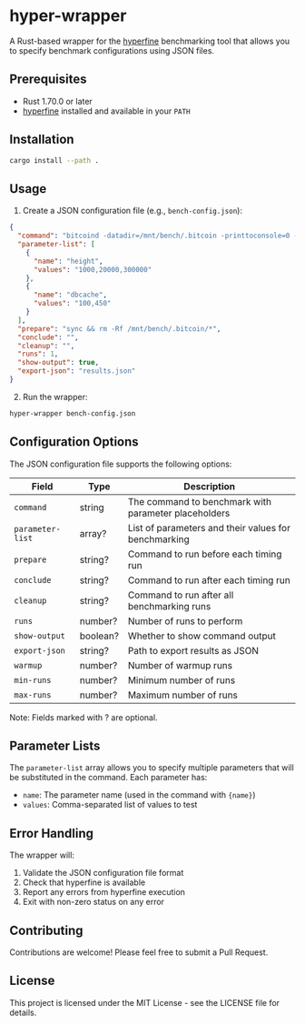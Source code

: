 # hyper-wrapper

A Rust-based wrapper for the [hyperfine](https://github.com/sharkdp/hyperfine) benchmarking tool that allows you to specify benchmark configurations using JSON files.

## Prerequisites

- Rust 1.70.0 or later
- [hyperfine](https://github.com/sharkdp/hyperfine) installed and available in your `PATH`

## Installation

```bash
cargo install --path .
```

## Usage

1. Create a JSON configuration file (e.g., `bench-config.json`):

```json
{
  "command": "bitcoind -datadir=/mnt/bench/.bitcoin -printtoconsole=0 -dbcache={dbcache} -stopatheight={height}",
  "parameter-list": [
    {
      "name": "height",
      "values": "1000,20000,300000"
    },
    {
      "name": "dbcache",
      "values": "100,450"
    }
  ],
  "prepare": "sync && rm -Rf /mnt/bench/.bitcoin/*",
  "conclude": "",
  "cleanup": "",
  "runs": 1,
  "show-output": true,
  "export-json": "results.json"
}
```

2. Run the wrapper:

```bash
hyper-wrapper bench-config.json
```

## Configuration Options

The JSON configuration file supports the following options:

| Field | Type | Description |
|-------|------|-------------|
| `command` | string | The command to benchmark with parameter placeholders |
| `parameter-list` | array? | List of parameters and their values for benchmarking |
| `prepare` | string? | Command to run before each timing run |
| `conclude` | string? | Command to run after each timing run |
| `cleanup` | string? | Command to run after all benchmarking runs |
| `runs` | number? | Number of runs to perform |
| `show-output` | boolean? | Whether to show command output |
| `export-json` | string? | Path to export results as JSON |
| `warmup` | number? | Number of warmup runs |
| `min-runs` | number? | Minimum number of runs |
| `max-runs` | number? | Maximum number of runs |

Note: Fields marked with ? are optional.

## Parameter Lists

The `parameter-list` array allows you to specify multiple parameters that will be substituted in the command. Each parameter has:
- `name`: The parameter name (used in the command with `{name}`)
- `values`: Comma-separated list of values to test

## Error Handling

The wrapper will:
1. Validate the JSON configuration file format
2. Check that hyperfine is available
3. Report any errors from hyperfine execution
4. Exit with non-zero status on any error

## Contributing

Contributions are welcome! Please feel free to submit a Pull Request.

## License

This project is licensed under the MIT License - see the LICENSE file for details.
